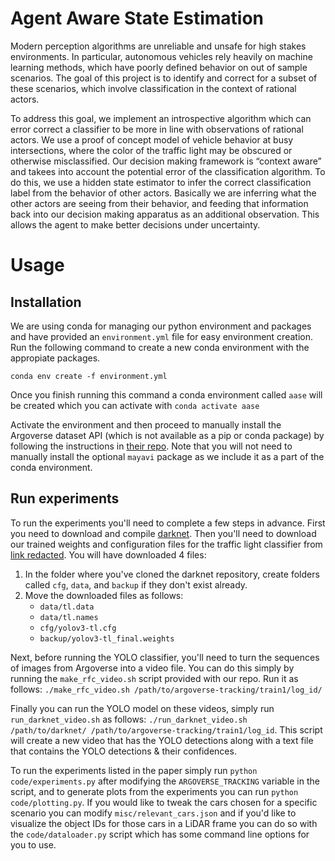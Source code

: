 # Agent Aware State Estimation

Modern perception algorithms are unreliable and unsafe for high stakes environments. In particular, autonomous vehicles rely heavily on machine learning methods, which have poorly defined behavior on out of sample scenarios. The goal of this project is to identify and correct for a subset of these scenarios, which involve classification in the context of rational actors.

To address this goal, we implement an introspective algorithm which can error correct a classifier to be more in line with observations of rational actors. We use a proof of concept model of vehicle behavior at busy intersections, where the color of the traffic light may be obscured or otherwise misclassified. Our decision making framework is “context aware” and takees into account the potential error of the classification algorithm. To do this, we use a hidden state estimator to infer the correct classification label from the behavior of other actors. Basically we are inferring what the other actors are seeing from their behavior, and feeding that information back into our decision making apparatus as an additional observation. This allows the agent to make better decisions under uncertainty.

# Usage
## Installation
We are using conda for managing our python environment and packages and have provided an `environment.yml` file for easy environment creation. Run the following command to create a new conda environment with the appropiate packages.
```
conda env create -f environment.yml
```

Once you finish running this command a conda environment called `aase` will be created which you can activate with `conda activate aase`

Activate the environment and then proceed to manually install the Argoverse dataset API (which is not available as a pip or conda package) by following the instructions in [their repo](https://github.com/argoai/argoverse-api#installation). Note that you will not need to manually install the optional `mayavi` package as we include it as a part of the conda environment.

## Run experiments
To run the experiments you'll need to complete a few steps in advance. First you need to download and compile [darknet](https://github.com/AlexeyAB/darknet). Then you'll need to download our trained weights and configuration files for the traffic light classifier from [link redacted](https://google.com). You will have downloaded 4 files:
1. In the folder where you've cloned the darknet repository, create folders called `cfg`, `data`, and `backup` if they don't exist already.
2. Move the downloaded files as follows:
    - `data/tl.data`
    - `data/tl.names`
    - `cfg/yolov3-tl.cfg`
    - `backup/yolov3-tl_final.weights`

Next, before running the YOLO classifier, you'll need to turn the sequences of images from Argoverse into a video file. You can do this simply by running the `make_rfc_video.sh` script provided with our repo. Run it as follows: `./make_rfc_video.sh /path/to/argoverse-tracking/train1/log_id/`

Finally you can run the YOLO model on these videos, simply run `run_darknet_video.sh` as follows: `./run_darknet_video.sh /path/to/darknet/ /path/to/argoverse-tracking/train1/log_id`. This script will create a new video that has the YOLO detections along with a text file that contains the YOLO detections & their confidences.

To run the experiments listed in the paper simply run `python code/experiments.py` after modifying the `ARGOVERSE_TRACKING` variable in the script, and to generate plots from the experiments you can run `python code/plotting.py`. If you would like to tweak the cars chosen for a specific scenario you can modify `misc/relevant_cars.json` and if you'd like to visualize the object IDs for those cars in a LiDAR frame you can do so with the `code/dataloader.py` script which has some command line options for you to use.
